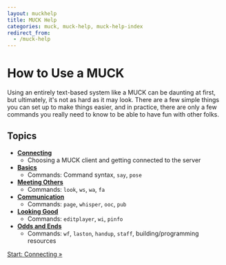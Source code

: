 ```yaml
---
layout: muckhelp
title: MUCK Help
categories: muck, muck-help, muck-help-index
redirect_from:
  - /muck-help
---
```

# How to Use a MUCK
Using an entirely text-based system like a MUCK can be daunting at first, but ultimately, it's not as hard as it may look.  There are a few simple things you can set up to make things easier, and in practice, there are only a few commands you really need to know to be able to have fun with other folks.

## Topics

* **[Connecting](connecting)**
	* Choosing a MUCK client and getting connected to the server
* **[Basics](basics)**
	* Commands: Command syntax, `say`, `pose`
* **[Meeting Others](meeting-others)**
	* Commands: `look`, `ws`, `wa`, `fa`
* **[Communication](communication)**
	* Commands: `page`, `whisper`, `ooc`, `pub`
* **[Looking Good](looking-good)**
    * Commands: `editplayer`, `wi`, `pinfo`
* **[Odds and Ends](odds-and-ends)**
    * Commands: `wf`, `laston`, `handup`, `staff`, building/programming resources

[Start: Connecting &raquo;](connecting)
